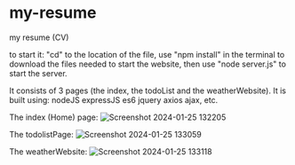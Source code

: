 # my-resume
my resume (CV)

to start it:
  "cd" to the location of the file,
  use "npm install" in the terminal to download the files needed to start the website,
  then use "node server.js" to start the server.
  
It consists of 3 pages (the index, the todoList and the weatherWebsite).
It is built using:
  nodeJS
  expressJS
  es6
  jquery
  axios
  ajax,
  etc.

The index (Home) page:
![Screenshot 2024-01-25 132205](https://github.com/devondevos/my-resume/assets/52822153/9883e402-4250-4562-95ea-0dc7b415db42)


The todolistPage:
![Screenshot 2024-01-25 133059](https://github.com/devondevos/my-resume/assets/52822153/de66b250-417d-4de7-a854-d1cac90d75a0)


The weatherWebsite:
![Screenshot 2024-01-25 133118](https://github.com/devondevos/my-resume/assets/52822153/cfb5be1d-5d90-4b51-bf58-f2de601fe007)
